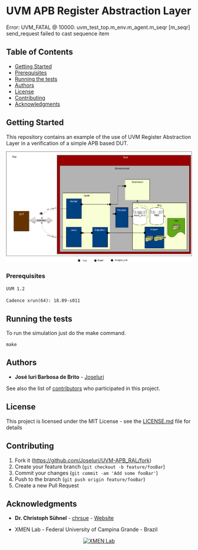 # UVM APB Register Abstraction Layer


Error:
	UVM_FATAL @ 10000: uvm_test_top.m_env.m_agent.m_seqr [m_seqr] send_request failed to cast sequence item
	

## Table of Contents

- [Getting Started](#getting-started)
- [Prerequisites](#prerequisites)
- [Running the tests](#running-the-tests)
- [Authors](#authors)
- [License](#license)
- [Contributing](#contributing)
- [Acknowledgments](#acknowledgments)

## Getting Started

This repository contains an example of the use of UVM Register Abstraction Layer in a verification of a simple APB based DUT.

<p align="center">
  <a href="">
    <img alt="Testbench Architecture" title="XMEN Lab" src="https://github.com/JoseIuri/UVM-APB_RAL/blob/master/tp.png?raw=true" width="700">
  </a>
</p>

### Prerequisites

```
UVM 1.2

Cadence xrun(64): 18.09-s011
```

## Running the tests

To run the simulation just do the make command.

```
make
```

## Authors

* **José Iuri Barbosa de Brito** - [JoseIuri](https://github.com/JoseIuri)

See also the list of [contributors](https://github.com/JoseIuri/UVM-APB_RAL/contributors) who participated in this project.

## License

This project is licensed under the MIT License - see the [LICENSE.md](LICENSE.md) file for details

## Contributing

1. Fork it (<https://github.com/JoseIuri/UVM-APB_RAL/fork>)
2. Create your feature branch (`git checkout -b feature/fooBar`)
3. Commit your changes (`git commit -am 'Add some fooBar'`)
4. Push to the branch (`git push origin feature/fooBar`)
5. Create a new Pull Request

## Acknowledgments

* **Dr. Christoph Sühnel** - [chrsue](https://github.com/chrsue) - [Website](https://www.christoph-suehnel.de)

* XMEN Lab - Federal University of Campina Grande - Brazil

<p align="center">
  <a href="https://www.embedded.ufcg.edu.br/">
    <img alt="XMEN Lab" title="XMEN Lab" src="https://i.imgur.com/IzbZM0E.png" width="200">
  </a>
</p>


